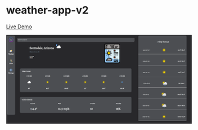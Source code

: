 # weather-app-v2

[Live Demo](https://colincherney.github.io/weather-app-v2/)

![Demo Screenshot](ui-screenshot.png)
